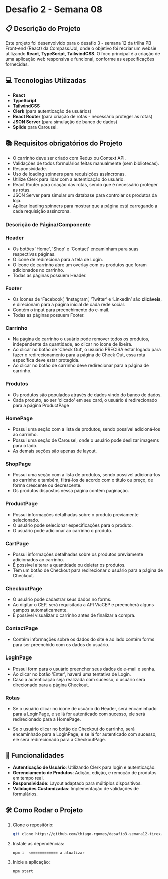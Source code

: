 

# Desafio 2 - Semana 08

## 📋 Descrição do Projeto

Este projeto foi desenvolvido para o desafio 3 - semana 12 da trilha PB Front-end (React) da Compass.Uol, onde o objetivo foi recriar um websie utilizando **React**, **TypeScript**, **TailwindCSS**. O foco principal é a criação de uma aplicação web responsiva e funcional, conforme as especificações fornecidas.

## 💻 Tecnologias Utilizadas
- **React**
- **TypeScript**
- **TailwindCSS**
- **Clerk** (para autenticação de usuários)
- **React Router** (para criação de rotas - necessário proteger as rotas)
- **JSON Server** (para simulação de banco de dados)
- **Splide** para Carousel.

## 📚 Requisitos obrigatórios do Projeto

- O carrinho deve ser criado com Redux ou Context API.
- Validações de todos formulários feitas manualmente (sem bibliotecas).
- Responsividade.
- Uso de loading spinners para requisições assíncronas.
- Utilize Clerk para lidar com a autenticação do usuário.
- React Router para criação das rotas, sendo que é necessário proteger as rotas.
- JSON Server para simular um database para controlar os produtos da loja.
- Aplicar loading spinners para mostrar que a página está carregando a cada requisição assíncrona.

###  Descrição de Página/Componente


### Header
- Os botões 'Home', 'Shop' e 'Contact' encaminham para suas respectivas páginas.
- O ícone de redireciona para a tela de Login.
- O ícone de carrinho abre um overlay com os produtos que foram adicionados no carrinho.
- Todas as páginas possuem Header.


### Footer
- Os ícones de ‘Facebook’, ‘Instagram’, ‘Twitter’ e ‘LinkedIn’ são **clicáveis**, e direcionam para a página inicial de cada rede social.
- Contém o input para preenchimento do e-mail.
- Todas as páginas possuem Footer.


### Carrinho
- Na página de carrinho o usuário pode remover todos os produtos, independente da quantidade, ao clicar no ícone de lixeira.
- Ao clicar no botão de ‘Check Out’, o usuário PRECISA estar logado para fazer o redirecionamento para a página de Check Out, essa rota específica deve estar protegida.
- Ao clicar no botão de carrinho deve redirecionar para a página de carrinho.

### Produtos
- Os produtos são populados através de dados vindo do banco de dados.
- Cada produto, ao ser 'clicado' em seu card, o usuário é redirecionado para a página ProductPage


### HomePage
- Possui uma seção com a lista de produtos, sendo possível adicioná-los ao carrinho.
- Possui uma seção de Carousel, onde o usuário pode deslizar imagems para o lado.
- As demais seções são apenas de layout.


### ShopPage
- Possui uma seção com a lista de produtos, sendo possível adicioná-los ao carrinho e também, filtrá-los de acordo com o título ou preço, de forma crescente ou decrescente.
- Os produtos dispostos nessa página contém paginação.


### ProductPage
- Possui informações detalhadas sobre o produto previamente selecionado.
- O usuário pode selecionar especificações para o produto.
- O usuário pode adicionar ao carrinho o produto.


### CartPage
- Possui informações detalhadas sobre os produtos previamente adicionados ao carrinho.
- É possível alterar a quantidade ou deletar os produtos.
- Tem um botão de Checkout para redirecionar o usuário para a página de Checkout.


### CheckoutPage
- O usuário pode cadastrar seus dados no forms.
- Ao digitar o CEP, será requisitada a API ViaCEP e preencherá alguns campos automaticamente.
- É possível visualizar o carrinho antes de finalizar a compra.


### ContactPage
- Contém informações sobre os dados do site e ao lado contém forms para ser preenchido com os dados do usuário.



### LoginPage
- Possui form para o usuário preencher seus dados de e-mail e senha.
- Ao clicar no botão 'Enter', haverá uma tentativa de Login.
- Caso a autenticação seja realizada com sucesso, o usuário será direcionado para a página Checkout.


### Rotas
- Se o usuário clicar no ícone de usuário do Header, será encaminhado para a LoginPage, e se lá for autenticado com sucesso, ele será redirecionado para a HomePage.

- Se o usuário clicar no botão de Checkout do carrinho, será encaminhado para a LoginPage, e se lá for autenticado com sucesso, ele será redirecionado para a CheckoutPage.




## 🔄 Funcionalidades

- **Autenticação de Usuário**: Utilizando Clerk para login e autenticação.
- **Gerenciamento de Produtos**: Adição, edição, e remoção de produtos em tempo real.
- **Responsividade**: Layout adaptado para múltiplos dispositivos.
- **Validações Customizadas**: Implementação de validações de formulários.
  

 


## 🛠 Como Rodar o Projeto

1. Clone o repositório:
   ```bash
   git clone https://github.com/thiago-rgomes/desafio3-semana12-tirex.git
   ```

2. Instale as dependências:
   ```bash
   npm i  <============ a atualizar
   ```  

3. Inicie a aplicação:
   ```bash
   npm start
   ```  

